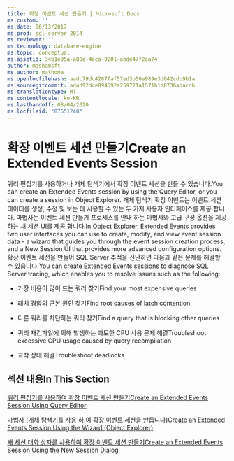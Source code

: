 ```yaml
---
title: 확장 이벤트 세션 만들기 | Microsoft Docs
ms.custom: ''
ms.date: 06/13/2017
ms.prod: sql-server-2014
ms.reviewer: ''
ms.technology: database-engine
ms.topic: conceptual
ms.assetid: 34b1e95a-a80e-4aca-9201-abde47f2ca74
author: mashamsft
ms.author: mathoma
ms.openlocfilehash: aadc79dc4287faf57ed3b50a989e3d042cdb9b1a
ms.sourcegitcommit: ad4d92dce894592a259721a1571b1d8736abacdb
ms.translationtype: MT
ms.contentlocale: ko-KR
ms.lasthandoff: 08/04/2020
ms.locfileid: "87651248"
---
```

# <a name="create-an-extended-events-session"></a><span data-ttu-id="bee90-102">확장 이벤트 세션 만들기</span><span class="sxs-lookup"><span data-stu-id="bee90-102">Create an Extended Events Session</span></span>
  <span data-ttu-id="bee90-103">쿼리 편집기를 사용하거나 개체 탐색기에서 확장 이벤트 세션을 만들 수 있습니다.</span><span class="sxs-lookup"><span data-stu-id="bee90-103">You can create an Extended Events session by using the Query Editor, or you can create a session in Object Explorer.</span></span> <span data-ttu-id="bee90-104">개체 탐색기 확장 이벤트는 이벤트 세션 데이터를 생성, 수정 및 보는 데 사용할 수 있는 두 가지 사용자 인터페이스를 제공 합니다. 마법사는 이벤트 세션 만들기 프로세스를 안내 하는 마법사와 고급 구성 옵션을 제공 하는 새 세션 UI를 제공 합니다.</span><span class="sxs-lookup"><span data-stu-id="bee90-104">In Object Explorer, Extended Events provides two user interfaces you can use to create, modify, and view event session data - a wizard that guides you through the event session creation process, and a New Session UI that provides more advanced configuration options.</span></span> <span data-ttu-id="bee90-105">확장 이벤트 세션을 만들어 SQL Server 추적을 진단하면 다음과 같은 문제를 해결할 수 있습니다.</span><span class="sxs-lookup"><span data-stu-id="bee90-105">You can create Extended Events sessions to diagnose SQL Server tracing, which enables you to resolve issues such as the following:</span></span>  
  
-   <span data-ttu-id="bee90-106">가장 비용이 많이 드는 쿼리 찾기</span><span class="sxs-lookup"><span data-stu-id="bee90-106">Find your most expensive queries</span></span>  
  
-   <span data-ttu-id="bee90-107">래치 경합의 근본 원인 찾기</span><span class="sxs-lookup"><span data-stu-id="bee90-107">Find root causes of latch contention</span></span>  
  
-   <span data-ttu-id="bee90-108">다른 쿼리를 차단하는 쿼리 찾기</span><span class="sxs-lookup"><span data-stu-id="bee90-108">Find a query that is blocking other queries</span></span>  
  
-   <span data-ttu-id="bee90-109">쿼리 재컴파일에 의해 발생하는 과도한 CPU 사용 문제 해결</span><span class="sxs-lookup"><span data-stu-id="bee90-109">Troubleshoot excessive CPU usage caused by query recompilation</span></span>  
  
-   <span data-ttu-id="bee90-110">교착 상태 해결</span><span class="sxs-lookup"><span data-stu-id="bee90-110">Troubleshoot deadlocks</span></span>  
  
## <a name="in-this-section"></a><span data-ttu-id="bee90-111">섹션 내용</span><span class="sxs-lookup"><span data-stu-id="bee90-111">In This Section</span></span>  
 [<span data-ttu-id="bee90-112">쿼리 편집기를 사용하여 확장 이벤트 세션 만들기</span><span class="sxs-lookup"><span data-stu-id="bee90-112">Create an Extended Events Session Using Query Editor</span></span>](../../2014/database-engine/create-an-extended-events-session-using-query-editor.md)  
  
 [<span data-ttu-id="bee90-113">마법사 &#40;개체 탐색기를 사용 하 여 확장 이벤트 세션을 만듭니다&#41;</span><span class="sxs-lookup"><span data-stu-id="bee90-113">Create an Extended Events Session Using the Wizard &#40;Object Explorer&#41;</span></span>](../ssms/object/object-explorer.md)  
  
 [<span data-ttu-id="bee90-114">새 세션 대화 상자를 사용하여 확장 이벤트 세션 만들기</span><span class="sxs-lookup"><span data-stu-id="bee90-114">Create an Extended Events Session Using the New Session Dialog</span></span>](../../2014/database-engine/create-an-extended-events-session-using-the-new-session-dialog.md)  
  
  
